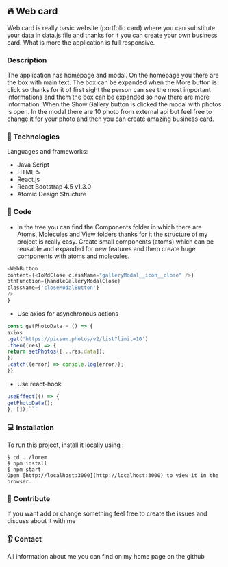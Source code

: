 <h2> 🔥 Web card </h2>

Web card is really basic website (portfolio card) where you can substitute your data in data.js file and thanks for it you can create your own business card. What is more the application is full responsive. 

###  Description
The application has homepage and modal. On the homepage you there are the box with main text. The box can be expanded when the More button is click so thanks for it of first sight the person can see the most important informations and them the box can be expanded so now there are more information. When the Show Gallery button is clicked the modal with photos is open. In the modal there are 10 photo from external api but feel free to change it for your photo and then you can create amazing business card. 
### :eyes: Technologies

Languages and frameworks:

- Java Script
- HTML 5
- React.js
- React Bootstrap 4.5 v1.3.0
- Atomic Design Structure

### :see_no_evil: Code

- In the tree you can find the Components folder in which there are Atoms, Molecules and View folders thanks for it the structure of my project is really easy. Create small components (atoms) which can be reusable and expanded for new features and them create huge components with atoms and molecules.

```javascript
<WebButton
content={<IoMdClose className="galleryModal__icon__close" />}
btnFunction={handleGalleryModalClose}
className={'closeModalButton'}
/>
}
```

- Use axios for asynchronous actions

```javascript
const getPhotoData = () => {
axios
.get('https://picsum.photos/v2/list?limit=10')
.then((res) => {
return setPhotos([...res.data]);
})
.catch((error) => console.log(error));
}}
```

- Use react-hook

````javascript
useEffect(() => {
getPhotoData();
}, []);```
````
### 💻 Installation
To run this project, install it locally using :

```
$ cd ../lorem
$ npm install
$ npm start
Open [http://localhost:3000](http://localhost:3000) to view it in the browser.
```
### :couple: Contribute

If you want add or change something feel free to create the issues and discuss about it with me

### :ear: Contact
All information about me you can find on my home page on the github 
